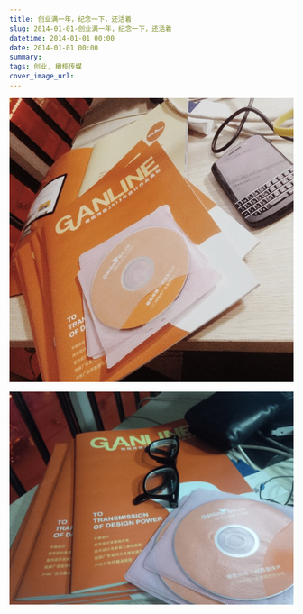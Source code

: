 ```yaml
---
title: 创业满一年，纪念一下，还活着
slug: 2014-01-01-创业满一年，纪念一下，还活着
datetime: 2014-01-01 00:00
date: 2014-01-01 00:00
summary: 
tags: 创业, 橄榄传媒
cover_image_url: 
---
```

![29601-064oplwpf43m.png](../assets/2019/09/170950622.png)
<!--more-->
![16315-zjzu8g8jkx.png](../assets/2019/09/1417012888.png)